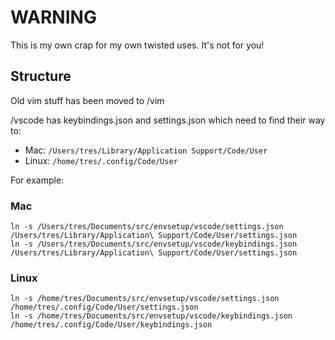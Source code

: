 # WARNING

This is my own crap for my own twisted uses. It's not for you!

## Structure

Old vim stuff has been moved to /vim

/vscode has keybindings.json and settings.json which need to find their way to:

- Mac: ```/Users/tres/Library/Application Support/Code/User```
- Linux: ```/home/tres/.config/Code/User```

For example:

### Mac

```
ln -s /Users/tres/Documents/src/envsetup/vscode/settings.json /Users/tres/Library/Application\ Support/Code/User/settings.json
ln -s /Users/tres/Documents/src/envsetup/vscode/keybindings.json /Users/tres/Library/Application\ Support/Code/User/settings.json
```

### Linux

```
ln -s /home/tres/Documents/src/envsetup/vscode/settings.json /home/tres/.config/Code/User/settings.json
ln -s /home/tres/Documents/src/envsetup/vscode/keybindings.json /home/tres/.config/Code/User/keybindings.json
```

